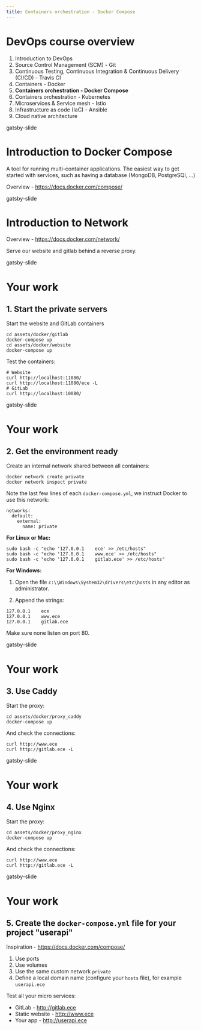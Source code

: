 ```yaml
---
title: Containers orchestration - Docker Compose
---
```


# DevOps course overview

1. Introduction to DevOps
2. Source Control Management (SCM) - Git
3. Continuous Testing, Continuous Integration & Continuous Delivery (CI/CD) - Travis CI
4. Containers - Docker
5. **Containers orchestration - Docker Compose**
6. Containers orchestration - Kubernetes
7. Microservices & Service mesh - Istio
8. Infrastructure as code (IaC) - Ansible
9. Cloud native architecture

gatsby-slide

# Introduction to Docker Compose

A tool for running multi-container applications.
The easiest way to get started with services, such as having a database (MongoDB, PostgreSQl, ...)

Overview - https://docs.docker.com/compose/

gatsby-slide

# Introduction to Network

Overview - https://docs.docker.com/network/

Serve our website and gitlab behind a reverse proxy.

gatsby-slide

# Your work

## 1. Start the private servers

Start the website and GitLab containers

```
cd assets/docker/gitlab
docker-compose up
cd assets/docker/website
docker-compose up
```

Test the containers:

```
# Website
curl http://localhost:11080/
curl http://localhost:11080/ece -L
# GitLab
curl http://localhost:10080/
```

gatsby-slide

# Your work

## 2. Get the environment ready

Create an internal network shared between all containers:

```
docker network create private
docker network inspect private
```

Note the last few lines of each `docker-compose.yml`, we instruct Docker to use this network:

```
networks:
  default:
    external:
      name: private
```

**For Linux or Mac:**

```
sudo bash -c "echo '127.0.0.1    ece' >> /etc/hosts"
sudo bash -c "echo '127.0.0.1    www.ece' >> /etc/hosts"
sudo bash -c "echo '127.0.0.1    gitlab.ece' >> /etc/hosts"
```

**For Windows:**

1. Open the file `c:\\Windows\System32\drivers\etc\hosts` in any editor as administrator.

2. Append the strings:

```
127.0.0.1    ece
127.0.0.1    www.ece
127.0.0.1    gitlab.ece
```

Make sure none listen on port 80.

gatsby-slide

# Your work

## 3. Use Caddy

Start the proxy:

```
cd assets/docker/proxy_caddy
docker-compose up
```

And check the connections:

```
curl http://www.ece
curl http://gitlab.ece -L
```

gatsby-slide

# Your work

## 4. Use Nginx

Start the proxy:

```
cd assets/docker/proxy_nginx
docker-compose up
```

And check the connections:

```
curl http://www.ece
curl http://gitlab.ece -L
```

gatsby-slide

# Your work

## 5. Create the `docker-compose.yml` file for your project "userapi"

Inspiration - https://docs.docker.com/compose/

1. Use ports
2. Use volumes
3. Use the same custom network `private`
4. Define a local domain name (configure your `hosts` file), for example `userapi.ece`

Test all your micro services:

- GitLab - http://gitlab.ece
- Static website - http://www.ece
- Your app - http://userapi.ece
